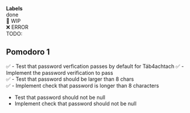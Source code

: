 **Labels**  
done  
🚧 WIP  
❌ ERROR  
TODO:  

## Pomodoro 1  
✅ - Test that password verfication passes by default for Táb4achtach
✅ - Implement the password verification to pass  
✅ - Test that password should be larger than 8 chars  
✅ - Implement check that password is longer than 8 characters
- Test that password should not be null  
- Implement check that password should not be null  